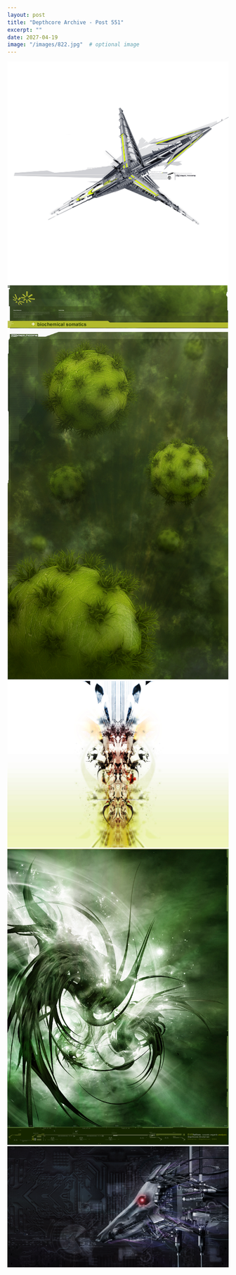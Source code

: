 ```yaml
---
layout: post
title: "Depthcore Archive - Post 551"
excerpt: ""
date: 2027-04-19
image: "/images/822.jpg"  # optional image
---
```


<img src="/images/822.jpg">
<img src="/images/823.jpg" alt="823.jpg"/>
<img src="/images/824.jpg" alt="824.jpg"/>
<img src="/images/825.jpg" alt="825.jpg"/>
<img src="/images/826.jpg" alt="826.jpg"/>
